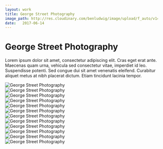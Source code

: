 ```yaml
---
layout: work
title: George Street Photography
image_path: http://res.cloudinary.com/benludwig/image/upload/f_auto/v1499734344/gs3_iopljd.jpg
date:   2017-06-14
---
```

<div class="grid-container">
<div class="grid">
<div class="grid-sizer"></div>
<div class="grid-item">
  <div class="copy-block revealblock">
    <h1>George Street Photography</h1>
    <p>Lorem ipsum dolor sit amet, consectetur adipiscing elit. Cras eget erat ante. Maecenas quam urna, vehicula sed consectetur vitae, imperdiet id leo. Suspendisse potenti. Sed congue dui sit amet venenatis eleifend. Curabitur aliquet metus at nibh placerat dictum. Etiam tincidunt lacinia tempor.</p>
  </div>
</div>
<div class="grid-item">
<img src="http://res.cloudinary.com/benludwig/image/upload/f_auto/v1499734378/gs1_ixcjwa.jpg" class="revealblock" alt="George Street Photography">
</div>
<div class="grid-item">
<img src="http://res.cloudinary.com/benludwig/image/upload/f_auto/v1499734409/gs2_dd4kcq.jpg" class="revealblock" alt="George Street Photography">
</div>
<div class="grid-item">
<img src="http://res.cloudinary.com/benludwig/image/upload/f_auto/v1499734344/gs3_iopljd.jpg" class="revealblock" alt="George Street Photography">
</div>
<div class="grid-item">
<img src="http://res.cloudinary.com/benludwig/image/upload/f_auto/v1499734387/gs4_mhtkbx.jpg" class="revealblock" alt="George Street Photography">
</div>
<div class="grid-item">
<img src="http://res.cloudinary.com/benludwig/image/upload/v1499734357/gs5_icscfl.jpg" class="revealblock" alt="George Street Photography">
</div>
<div class="grid-item">
<img src="http://res.cloudinary.com/benludwig/image/upload/f_auto/v1499734367/gs6_rhuy4d.jpg" class="revealblock" alt="George Street Photography">
</div>
<div class="grid-item">
<img src="http://res.cloudinary.com/benludwig/image/upload/f_auto/v1499734382/gs10_wuzobf.jpg" class="revealblock" alt="George Street Photography">
</div>
<div class="grid-item">
<img src="http://res.cloudinary.com/benludwig/image/upload/f_auto/v1499734381/gs11_elkqpo.jpg" class="revealblock" alt="George Street Photography">
</div>
<div class="grid-item">
<img src="http://res.cloudinary.com/benludwig/image/upload/f_auto/v1499734367/gs12_tajshm.jpg" class="revealblock" alt="George Street Photography">
</div>
<div class="grid-item">
<img src="http://res.cloudinary.com/benludwig/image/upload/f_auto/v1499734383/gs13_ute8yl.jpg" class="revealblock" alt="George Street Photography">
</div>
<div class="grid-item">
<img src="http://res.cloudinary.com/benludwig/image/upload/f_auto/v1499734392/gs15_rgkfz0.jpg" class="revealblock" alt="George Street Photography">
</div>
<div class="grid-item">
<img src="http://res.cloudinary.com/benludwig/image/upload/f_auto/v1499734387/gs16_vl9bs0.jpg" class="revealblock" alt="George Street Photography">
</div>
</div>
</div>

